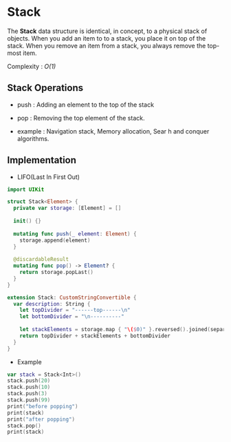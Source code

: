 # Stack

The __Stack__ data structure is identical, in concept, to a physical stack of objects. When you add an item to to a stack, you place it on top of the stack. When you remove an item from a stack, you always remove the top-most item.

Complexity : _O(1)_

## Stack Operations

* push : Adding an element to the top of the stack
* pop : Removing the top element of the stack.

* example : Navigation stack, Memory allocation, Sear h and conquer algorithms.

## Implementation

* LIFO(Last In First Out)

```Swift
import UIKit

struct Stack<Element> {
  private var storage: [Element] = []
  
  init() {}
  
  mutating func push(_ element: Element) {
    storage.append(element)
  }
  
  @discardableResult
  mutating func pop() -> Element? {
    return storage.popLast()
  }
}

extension Stack: CustomStringConvertible {
  var description: String {
    let topDivider = "------top------\n"
    let bottomDivider = "\n----------"
    
    let stackElements = storage.map { "\($0)" }.reversed().joined(separator: "\n")
    return topDivider + stackElements + bottomDivider
  }
}
```

* Example

```Swift
var stack = Stack<Int>()
stack.push(20)
stack.push(10)
stack.push(3)
stack.push(99)
print("before popping")
print(stack)
print("after popping")
stack.pop()
print(stack)

```